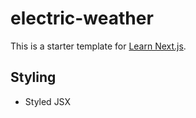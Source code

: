 # electric-weather

This is a starter template for [Learn Next.js](https://nextjs.org/learn).

## Styling

- Styled JSX
